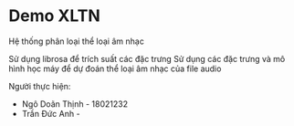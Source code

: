 # Demo XLTN
 Hệ thống phân loại thể loại âm nhạc
 
 Sử dụng librosa để trích suất các đặc trưng
 Sử dụng các đặc trưng và mô hình học máy để dự đoán thể loại âm nhạc của file audio 
 
 Người thực hiện:
 - Ngô Doãn Thịnh - 18021232
 - Trần Đức Anh - 
